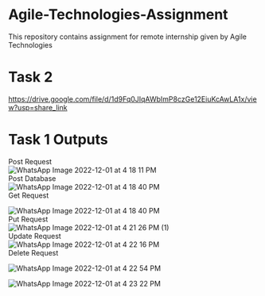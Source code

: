 # Agile-Technologies-Assignment
This repository contains assignment for remote internship given by Agile Technologies

# Task 2
https://drive.google.com/file/d/1d9Fq0JIqAWbImP8czGe12EiuKcAwLA1x/view?usp=share_link <br>

#  Task 1 Outputs
Post Request <br>
![WhatsApp Image 2022-12-01 at 4 18 11 PM](https://user-images.githubusercontent.com/110723566/205035142-6d68ed38-d852-4fd5-9208-3dd634af2d7a.jpeg)<br>
Post Database<br>
![WhatsApp Image 2022-12-01 at 4 18 40 PM](https://user-images.githubusercontent.com/110723566/205035309-65962fe6-bd58-4300-98a1-c3c60444183e.jpeg)<br>
Get Request <br>

![WhatsApp Image 2022-12-01 at 4 18 40 PM](https://user-images.githubusercontent.com/110723566/205035594-a510b784-f872-4315-a75c-ed32b26526a6.jpeg)<br>
Put Request<br>
![WhatsApp Image 2022-12-01 at 4 21 26 PM (1)](https://user-images.githubusercontent.com/110723566/205035925-9c5c37c8-d49e-403b-8851-c1eb1aef8ab6.jpeg)<br>
Update Request<br>
![WhatsApp Image 2022-12-01 at 4 22 16 PM](https://user-images.githubusercontent.com/110723566/205036169-756029a3-9a96-47a2-8651-935bf50caa5a.jpeg)<br>
Delete Request<br>

![WhatsApp Image 2022-12-01 at 4 22 54 PM](https://user-images.githubusercontent.com/110723566/205036416-1a828d44-e575-4f53-a267-a9859908ffa3.jpeg)<br>

![WhatsApp Image 2022-12-01 at 4 23 22 PM](https://user-images.githubusercontent.com/110723566/205036482-8037d25a-6eab-4aca-8601-f454bf972fbc.jpeg)




